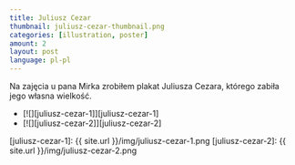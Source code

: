 ```yaml
---
title: Juliusz Cezar
thumbnail: juliusz-cezar-thumbnail.png
categories: [illustration, poster]
amount: 2
layout: post
language: pl-pl
---
```


Na zajęcia u pana Mirka zrobiłem plakat Juliusza Cezara, którego zabiła jego własna wielkość.

* [![][juliusz-cezar-1]][juliusz-cezar-1]
* [![][juliusz-cezar-2]][juliusz-cezar-2]

[juliusz-cezar-1]: {{ site.url }}/img/juliusz-cezar-1.png
[juliusz-cezar-2]: {{ site.url }}/img/juliusz-cezar-2.png